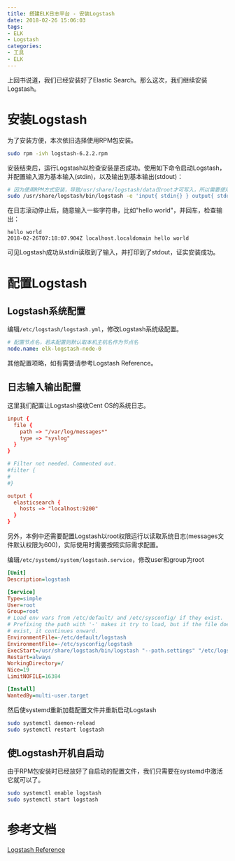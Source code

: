 ```yaml
---
title: 搭建ELK日志平台 - 安装Logstash
date: 2018-02-26 15:06:03
tags:
- ELK
- Logstash
categories: 
- 工具
- ELK
---
```

上回书说道，我们已经安装好了Elastic Search。那么这次，我们继续安装Logstash。

<!--more-->

# 安装Logstash

为了安装方便，本次依旧选择使用RPM包安装。

```bash
sudo rpm -ivh logstash-6.2.2.rpm
```

安装结束后，运行Logstash以检查安装是否成功。使用如下命令启动Logstash，并配置输入源为基本输入(stdin)，以及输出到基本输出(stdout)：

```bash
# 因为使用RPM方式安装，导致/usr/share/logstash/data仅root才可写入，所以需要使用sudo环境
sudo /usr/share/logstash/bin/logstash -e 'input{ stdin{} } output{ stdout{} }'
```

在日志滚动停止后，随意输入一些字符串，比如"hello world"，并回车，检查输出：

```
hello world
2018-02-26T07:18:07.904Z localhost.localdomain hello world
```

可见Logstash成功从stdin读取到了输入，并打印到了stdout，证实安装成功。

# 配置Logstash

## Logstash系统配置

编辑`/etc/logstash/logstash.yml`，修改Logstash系统级配置。

```YAML
# 配置节点名，若未配置则默认取本机主机名作为节点名
node.name: elk-logstash-node-0
```

其他配置项略，如有需要请参考Logstash Reference。

## 日志输入输出配置

这里我们配置让Logstash接收Cent OS的系统日志。

```conf
input {
  file {
    path => "/var/log/messages*"
    type => "syslog"
  }
}

# Filter not needed. Commented out.
#filter {
#
#}

output {
  elasticsearch {
    hosts => "localhost:9200"
  }
}
```

另外，本例中还需要配置Logstash以root权限运行以读取系统日志(messages文件默认权限为600)，实际使用时需要按照实际需求配置。

编辑`/etc/systemd/system/logstash.service`，修改user和group为root

```ini
[Unit]
Description=logstash

[Service]
Type=simple
User=root
Group=root
# Load env vars from /etc/default/ and /etc/sysconfig/ if they exist.
# Prefixing the path with '-' makes it try to load, but if the file doesn't
# exist, it continues onward.
EnvironmentFile=-/etc/default/logstash
EnvironmentFile=-/etc/sysconfig/logstash
ExecStart=/usr/share/logstash/bin/logstash "--path.settings" "/etc/logstash"
Restart=always
WorkingDirectory=/
Nice=19
LimitNOFILE=16384

[Install]
WantedBy=multi-user.target
```

然后使systemd重新加载配置文件并重新启动Logstash

```bash
sudo systemctl daemon-reload
sudo systemctl restart logstash
```

## 使Logstash开机自启动

由于RPM包安装时已经放好了自启动的配置文件，我们只需要在systemd中激活它就可以了。

```bash
sudo systemctl enable logstash
sudo systemctl start logstash
```

# 参考文档
[Logstash Reference](https://www.elastic.co/guide/en/logstash/current/index.html)
